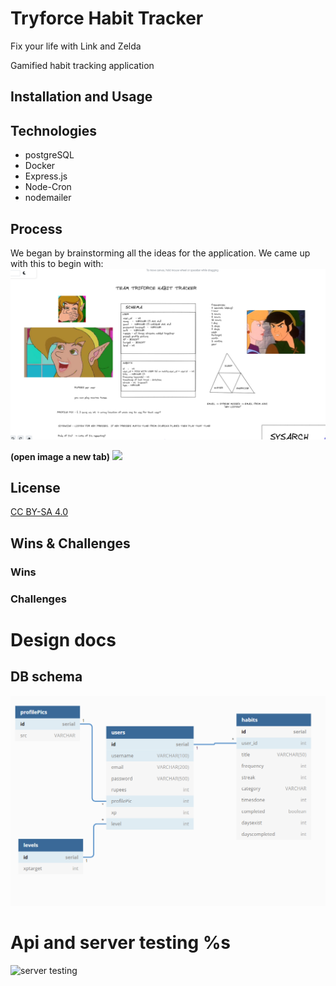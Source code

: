 # Tryforce Habit Tracker
Fix your life with Link and Zelda

Gamified habit tracking application

## Installation and Usage

## Technologies
* postgreSQL
* Docker
* Express.js
* Node-Cron
* nodemailer

## Process
We began by brainstorming all the ideas for the application. We came up with this to begin with:
![](GHimages/beginnings1.png)

**(open image a new tab)**
![](GHimages/overallcanvasopaque.png)

## License
[CC BY-SA 4.0](https://creativecommons.org/licenses/by-sa/4.0/)

## Wins & Challenges
### Wins
### Challenges





# Design docs
## DB schema

![](GHimages/schema.png)

# Api and server testing %s
![server testing](https://files.slack.com/files-pri/THYP60S66-F03A9D9JHBJ/image.png)

